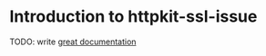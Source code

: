 # Introduction to httpkit-ssl-issue

TODO: write [great documentation](http://jacobian.org/writing/what-to-write/)
